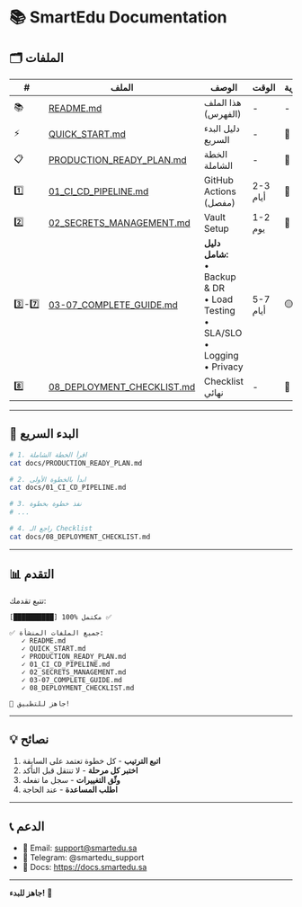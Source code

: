 # 📚 SmartEdu Documentation

## 🗂️ الملفات

| # | الملف | الوصف | الوقت | الأولوية |
|---|------|-------|-------|----------|
| 📚 | [README.md](./README.md) | هذا الملف (الفهرس) | - | - |
| ⚡ | [QUICK_START.md](./QUICK_START.md) | دليل البدء السريع | - | 🔴 |
| 📋 | [PRODUCTION_READY_PLAN.md](./PRODUCTION_READY_PLAN.md) | الخطة الشاملة | - | 🔴 |
| 1️⃣ | [01_CI_CD_PIPELINE.md](./01_CI_CD_PIPELINE.md) | GitHub Actions (مفصل) | 2-3 أيام | 🔴 |
| 2️⃣ | [02_SECRETS_MANAGEMENT.md](./02_SECRETS_MANAGEMENT.md) | Vault Setup | 1-2 يوم | 🔴 |
| 3️⃣-7️⃣ | [03-07_COMPLETE_GUIDE.md](./03-07_COMPLETE_GUIDE.md) | **دليل شامل:**<br>• Backup & DR<br>• Load Testing<br>• SLA/SLO<br>• Logging<br>• Privacy | 5-7 أيام | 🟡 |
| 8️⃣ | [08_DEPLOYMENT_CHECKLIST.md](./08_DEPLOYMENT_CHECKLIST.md) | Checklist نهائي | - | 🔴 |

---

## 🚀 البدء السريع

```bash
# 1. اقرأ الخطة الشاملة
cat docs/PRODUCTION_READY_PLAN.md

# 2. ابدأ بالخطوة الأولى
cat docs/01_CI_CD_PIPELINE.md

# 3. نفذ خطوة بخطوة
# ...

# 4. راجع الـ Checklist
cat docs/08_DEPLOYMENT_CHECKLIST.md
```

---

## 📊 التقدم

تتبع تقدمك:

```
[██████████] 100% مكتمل ✅

✅ جميع الملفات المنشأة:
   ✓ README.md
   ✓ QUICK_START.md
   ✓ PRODUCTION_READY_PLAN.md
   ✓ 01_CI_CD_PIPELINE.md
   ✓ 02_SECRETS_MANAGEMENT.md
   ✓ 03-07_COMPLETE_GUIDE.md
   ✓ 08_DEPLOYMENT_CHECKLIST.md

🚀 جاهز للتطبيق!
```

---

## 💡 نصائح

1. **اتبع الترتيب** - كل خطوة تعتمد على السابقة
2. **اختبر كل مرحلة** - لا تنتقل قبل التأكد
3. **وثّق التغييرات** - سجل ما تفعله
4. **اطلب المساعدة** - عند الحاجة

---

## 📞 الدعم

- 📧 Email: support@smartedu.sa
- 💬 Telegram: @smartedu_support
- 📖 Docs: https://docs.smartedu.sa

---

**جاهز للبدء!** 🚀
